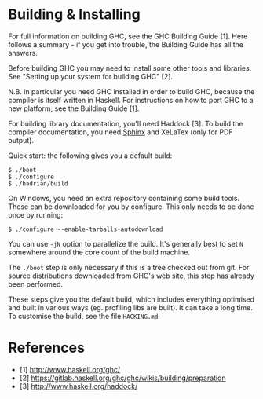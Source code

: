 Building & Installing
=====================

For full information on building GHC, see the GHC Building Guide [1].
Here follows a summary - if you get into trouble, the Building Guide
has all the answers.

Before building GHC you may need to install some other tools and
libraries.  See "Setting up your system for building GHC" [2].

N.B. in particular you need GHC installed in order to build GHC,
because the compiler is itself written in Haskell.  For instructions
on how to port GHC to a new platform, see the Building Guide [1].

For building library documentation, you'll need Haddock [3].  To build
the compiler documentation, you need [Sphinx](http://www.sphinx-doc.org/) and
XeLaTex (only for PDF output).

Quick start:  the following gives you a default build:

    $ ./boot
    $ ./configure
    $ ./hadrian/build

  On Windows, you need an extra repository containing some build tools.
  These can be downloaded for you by configure. This only needs to be done once by running:

    $ ./configure --enable-tarballs-autodownload

You can use `-jN` option to parallelize the build. It's generally best
to set `N` somewhere around the core count of the build machine.

The `./boot` step is only necessary if this is a tree checked out from
git. For source distributions downloaded from GHC's web site, this step has
already been performed.

These steps give you the default build, which includes everything
optimised and built in various ways (eg. profiling libs are built).
It can take a long time.  To customise the build, see the file
`HACKING.md`.

References
==========

 - [1] http://www.haskell.org/ghc/
 - [2] https://gitlab.haskell.org/ghc/ghc/wikis/building/preparation
 - [3] http://www.haskell.org/haddock/
